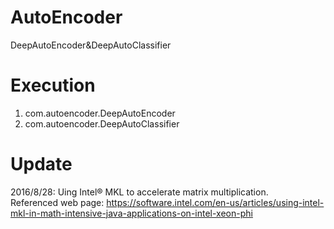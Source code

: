 # AutoEncoder
DeepAutoEncoder&amp;DeepAutoClassifier

# Execution
1. com.autoencoder.DeepAutoEncoder
2. com.autoencoder.DeepAutoClassifier

# Update
2016/8/28: Uing Intel® MKL to accelerate matrix multiplication. <br />
Referenced web page: https://software.intel.com/en-us/articles/using-intel-mkl-in-math-intensive-java-applications-on-intel-xeon-phi <br />


